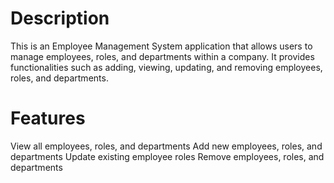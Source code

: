 # Description
This is an Employee Management System application that allows users to manage employees, roles, and departments within a company. It provides functionalities such as adding, viewing, updating, and removing employees, roles, and departments.

# Features
View all employees, roles, and departments
Add new employees, roles, and departments
Update existing employee roles
Remove employees, roles, and departments

